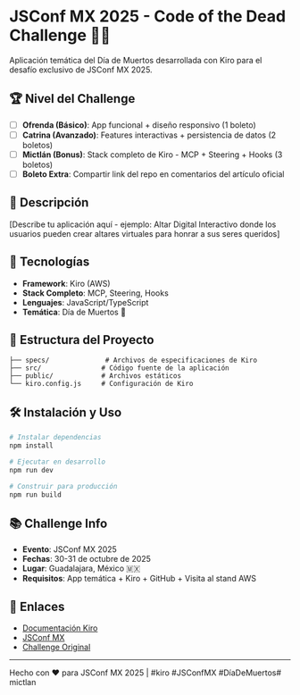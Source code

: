 # JSConf MX 2025 - Code of the Dead Challenge 🎃💀

Aplicación temática del Día de Muertos desarrollada con Kiro para el desafío exclusivo de JSConf MX 2025.

## 🏆 Nivel del Challenge
- [ ] **Ofrenda (Básico)**: App funcional + diseño responsivo (1 boleto)
- [ ] **Catrina (Avanzado)**: Features interactivas + persistencia de datos (2 boletos)  
- [ ] **Mictlán (Bonus)**: Stack completo de Kiro - MCP + Steering + Hooks (3 boletos)
- [ ] **Boleto Extra**: Compartir link del repo en comentarios del artículo oficial

## 🎯 Descripción
[Describe tu aplicación aquí - ejemplo: Altar Digital Interactivo donde los usuarios pueden crear altares virtuales para honrar a sus seres queridos]

## 🚀 Tecnologías
- **Framework**: Kiro (AWS)
- **Stack Completo**: MCP, Steering, Hooks
- **Lenguajes**: JavaScript/TypeScript
- **Temática**: Día de Muertos 🌺

## 📁 Estructura del Proyecto
```
├── specs/              # Archivos de especificaciones de Kiro
├── src/               # Código fuente de la aplicación
├── public/            # Archivos estáticos
└── kiro.config.js     # Configuración de Kiro
```

## 🛠️ Instalación y Uso
```bash
# Instalar dependencias
npm install

# Ejecutar en desarrollo
npm run dev

# Construir para producción
npm run build
```

## 📚 Challenge Info
- **Evento**: JSConf MX 2025
- **Fechas**: 30-31 de octubre de 2025
- **Lugar**: Guadalajara, México 🇲🇽
- **Requisitos**: App temática + Kiro + GitHub + Visita al stand AWS

## 🔗 Enlaces
- [Documentación Kiro](https://docs.kiro.aws.dev/)
- [JSConf MX](https://jsconfmx.org/)
- [Challenge Original](https://dev.to/aws-builders/jsconf-mx-code-of-the-dead-challenge-2025)

---
Hecho con ❤️ para JSConf MX 2025 | #kiro #JSConfMX #DíaDeMuertos# mictlan
